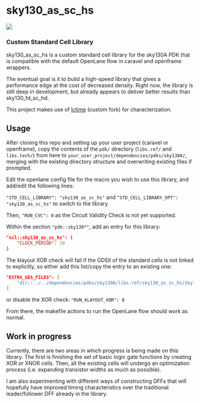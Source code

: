 # sky130_as_sc_hs

![](Screenshot_2024-12-10_23-57-17.png)

### Custom Standard Cell Library

sky130_as_sc_hs is a custom standard cell library for the sky130A PDK that is compatible with the default OpenLane flow in caravel and openframe wrappers.

The eventual goal is it to build a high-speed library that gives a performance edge at the cost of decreased density. Right now, the library is still deep in development, but already appears to deliver better results than sky130_fd_sc_hd.

This project makes use of [lctime](https://codeberg.org/TholinVali/lctime) (custom fork) for characterization.

## Usage

After cloning this repo and setting up your user project (caravel or openframe), copy the contents of the `pdk/` directory (`libs.ref/` and `libs.tech/`) from here to `your_user_project/dependencies/pdks/sky130A/`, merging with the existing directory structure and overwriting existing files if prompted.

Edit the openlane config file for the macro you wish to use this library, and add/edit the following lines:

`"STD_CELL_LIBRARY": "sky130_as_sc_hs"`
and
`"STD_CELL_LIBRARY_OPT": "sky130_as_sc_hs"`
to switch to the library.

Then, `"RUN_CVC": 0` as the Circuit Validity Check is not yet supported.

Within the section `"pdk::sky130*"`, add an entry for this library:
```json
"scl::sky130_as_sc_hs": {
	"CLOCK_PERIOD": 30
}
```

The klayout XOR check will fail if the GDSII of the standard cells is not linked to explicitly, so either add this list/copy the entry to an existing one:
```json
"EXTRA_GDS_FILES": [
	"dir::../../dependencies/pdks/sky130A/libs.ref/sky130_as_sc_hs/sky130_as_sc_hs__merged.gds"
]
```
or disable the XOR check:
`"RUN_KLAYOUT_XOR": 0`

From there, the makefile actions to run the OpenLane flow should work as normal.

## Work in progress

Currently, there are two areas in which progress is being made on this library. The first is finishing the set of basic logic gate functions by creating XOR or XNOR cells. Then, all the existing cells will undergo an optimization process (i.e. expanding transistor widths as much as possible).

I am also experimenting with different ways of constructing DFFs that will hopefully have improved timing characteristics over the traditional leader/follower DFF already in the library.
